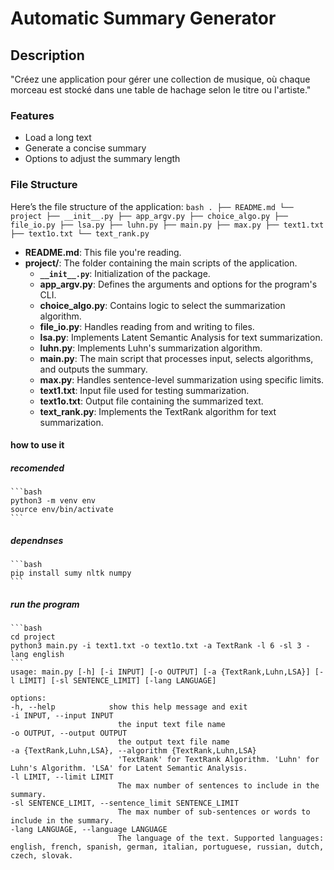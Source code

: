 # Automatic Summary Generator

## Description

"Créez une application pour gérer une collection de musique, où chaque morceau est stocké dans une table de hachage selon le titre ou l'artiste."

### Features

- Load a long text
- Generate a concise summary
- Options to adjust the summary length

### File Structure

Here’s the file structure of the application:
    ```bash
    .
    ├── README.md
    └── project
        ├── __init__.py
        ├── app_argv.py
        ├── choice_algo.py
        ├── file_io.py
        ├── lsa.py
        ├── luhn.py
        ├── main.py
        ├── max.py
        ├── text1.txt
        ├── text1o.txt
        └── text_rank.py
    ```
- **README.md**: This file you're reading.
- **project/**: The folder containing the main scripts of the application.
    - **`__init__.py`**: Initialization of the package.
    - **app_argv.py**: Defines the arguments and options for the program's CLI.
    - **choice_algo.py**: Contains logic to select the summarization algorithm.
    - **file_io.py**: Handles reading from and writing to files.
    - **lsa.py**: Implements Latent Semantic Analysis for text summarization.
    - **luhn.py**: Implements Luhn's summarization algorithm.
    - **main.py**: The main script that processes input, selects algorithms, and outputs the summary.
    - **max.py**: Handles sentence-level summarization using specific limits.
    - **text1.txt**: Input file used for testing summarization.
    - **text1o.txt**: Output file containing the summarized text.
    - **text_rank.py**: Implements the TextRank algorithm for text summarization.

#### how to use it
##### recomended 

    ```bash
    python3 -m venv env
    source env/bin/activate
    ```
##### dependnses

    ```bash
    pip install sumy nltk numpy
    ```
##### run the program

    ```bash
    cd project
    python3 main.py -i text1.txt -o text1o.txt -a TextRank -l 6 -sl 3 -lang english
    ```
    usage: main.py [-h] [-i INPUT] [-o OUTPUT] [-a {TextRank,Luhn,LSA}] [-l LIMIT] [-sl SENTENCE_LIMIT] [-lang LANGUAGE]

    options:
    -h, --help            show this help message and exit
    -i INPUT, --input INPUT
                            the input text file name
    -o OUTPUT, --output OUTPUT
                            the output text file name
    -a {TextRank,Luhn,LSA}, --algorithm {TextRank,Luhn,LSA}
                            'TextRank' for TextRank Algorithm. 'Luhn' for Luhn's Algorithm. 'LSA' for Latent Semantic Analysis.
    -l LIMIT, --limit LIMIT
                            The max number of sentences to include in the summary.
    -sl SENTENCE_LIMIT, --sentence_limit SENTENCE_LIMIT
                            The max number of sub-sentences or words to include in the summary.
    -lang LANGUAGE, --language LANGUAGE
                            The language of the text. Supported languages: english, french, spanish, german, italian, portuguese, russian, dutch, czech, slovak.